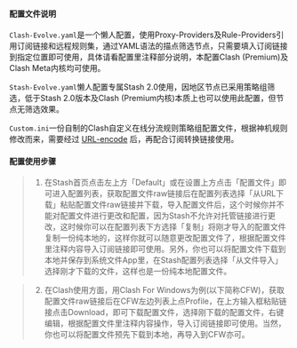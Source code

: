 #### 配置文件说明

`Clash-Evolve.yaml`是一个懒人配置，使用Proxy-Providers及Rule-Providers引用订阅链接和远程规则集，通过YAML语法的描点筛选节点，只需要填入订阅链接到指定位置即可使用，具体请看配置里注释部分说明，本配置Clash (Premium)及Clash Meta内核均可使用。

`Stash-Evolve.yaml`懒人配置专属Stash 2.0使用，因地区节点已采用策略组筛选，低于Stash 2.0版本及Clash (Premium内核)本质上也可以使用此配置，但节点无筛选效果。

`Custom.ini`一份自制的Clash自定义在线分流规则策略组配置文件，根据神机规则修改而来，需要经过 [URL-encode](https://www.urlencoder.org/) 后，再配合订阅转换链接使用。

#### 配置使用步骤
> 1. 在Stash首页点击左上方「Default」或在设置上方点击「配置文件」即可进入配置列表，获取配置文件raw链接后在配置列表选择「从URL下载」粘贴配置文件raw链接并下载，导入配置文件后，这个时候你并不能对配置文件进行更改和配置，因为Stash不允许对托管链接进行更改，这时候你可以在配置列表下方选择「复制」将刚才导入的配置文件复制一份纯本地的，这样你就可以随意更改配置文件了，根据配置文件里注释内容导入订阅链接即可使用。另外，你也可以将配置文件下载到本地并保存到系统文件App里，在Stash配置列表选择「从文件导入」选择刚才下载的文件，这样也是一份纯本地配置文件。

> 2. 在Clash使用方面，用Clash For Windows为例(以下简称CFW)，获取配置文件raw链接后在CFW左边列表上点Profile，在上方输入框粘贴链接点击Download，即可下载配置文件，选择刚下载的配置文件，右键编辑，根据配置文件里注释内容操作，导入订阅链接即可使用。当然，你也可以将配置文件预先下载到本地，再导入到CFW亦可。
